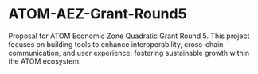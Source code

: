 # ATOM-AEZ-Grant-Round5
Proposal for ATOM Economic Zone Quadratic Grant Round 5. This project focuses on building tools to enhance interoperability, cross-chain communication, and user experience, fostering sustainable growth within the ATOM ecosystem.
